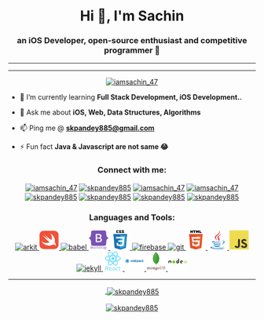 <h1 align="center">Hi 👋, I'm Sachin</h1>
<h3 align="center">an iOS Developer, open-source enthusiast and competitive programmer  👀</h3>

<hr>

<hr>
<p align="center"> <a href="https://twitter.com/iamsachin_47" target="blank"><img src="https://img.shields.io/twitter/follow/iamsachin_47?logo=twitter&style=for-the-badge" alt="iamsachin_47" /></a> </p>


- 🌱 I’m currently learning **Full Stack Development, iOS Development..**
<!-- 
- 👨‍💻 Wanna see my portfolio? [skpandey885.me](https://skpandey885.me) -->

- 💬 Ask me about **iOS, Web, Data Structures, Algorithms**

- 📫 Ping me @ **skpandey885@gmail.com**

- ⚡ Fun fact **Java & Javascript are not same 😂**

<h3 align="center">Connect with me:</h3>
<p align="center">
<a href="https://twitter.com/iamsachin_47" target="blank"><img align="center" src="https://raw.githubusercontent.com/rahuldkjain/github-profile-readme-generator/master/src/images/icons/Social/twitter.svg" alt="iamsachin_47" height="30" width="40" /></a>
<a href="https://linkedin.com/in/skpandey885" target="blank"><img align="center" src="https://raw.githubusercontent.com/rahuldkjain/github-profile-readme-generator/master/src/images/icons/Social/linked-in-alt.svg" alt="skpandey885" height="30" width="40" /></a>
<a href="https://instagram.com/iamsachin_47" target="blank"><img align="center" src="https://raw.githubusercontent.com/rahuldkjain/github-profile-readme-generator/master/src/images/icons/Social/instagram.svg" alt="iamsachin_47" height="30" width="40" /></a>
<a href="https://www.codechef.com/users/iamsachin_47" target="blank"><img align="center" src="https://cdn.jsdelivr.net/npm/simple-icons@3.1.0/icons/codechef.svg" alt="iamsachin_47" height="30" width="40" /></a>
<a href="https://www.hackerrank.com/skpandey885" target="blank"><img align="center" src="https://raw.githubusercontent.com/rahuldkjain/github-profile-readme-generator/master/src/images/icons/Social/hackerrank.svg" alt="skpandey885" height="30" width="40" /></a>
<a href="https://codeforces.com/profile/skpandey885" target="blank"><img align="center" src="https://raw.githubusercontent.com/rahuldkjain/github-profile-readme-generator/master/src/images/icons/Social/codeforces.svg" alt="skpandey885" height="30" width="40" /></a>
<a href="https://www.leetcode.com/skpandey885" target="blank"><img align="center" src="https://raw.githubusercontent.com/rahuldkjain/github-profile-readme-generator/master/src/images/icons/Social/leet-code.svg" alt="skpandey885" height="30" width="40" /></a>
<a href="https://auth.geeksforgeeks.org/user/skpandey885" target="blank"><img align="center" src="https://raw.githubusercontent.com/rahuldkjain/github-profile-readme-generator/master/src/images/icons/Social/geeks-for-geeks.svg" alt="skpandey885" height="30" width="40" /></a>
</p>

<h3 align="center">Languages and Tools:</h3>
<p align="center"> 
  <a href="https://developer.apple.com/augmented-reality/" target="_blank" rel="noreferrer"> <img src="https://upload.wikimedia.org/wikipedia/commons/2/21/ARKit.png?20200501140133" alt="arkit" width="40" height="40"/> </a>  
  <a href="https://developer.apple.com/swift/" target="_blank" rel="noreferrer"> <img src="https://raw.githubusercontent.com/devicons/devicon/master/icons/swift/swift-original.svg" alt="swift" width="40" height="40"/> </a>
  <a href="https://babeljs.io/" target="_blank" rel="noreferrer"> <img src="https://www.vectorlogo.zone/logos/babeljs/babeljs-icon.svg" alt="babel" width="40" height="40"/> </a> <a href="https://getbootstrap.com" target="_blank" rel="noreferrer"> <img src="https://raw.githubusercontent.com/devicons/devicon/master/icons/bootstrap/bootstrap-plain-wordmark.svg" alt="bootstrap" width="40" height="40"/> </a> <a href="https://www.w3schools.com/css/" target="_blank" rel="noreferrer"> <img src="https://raw.githubusercontent.com/devicons/devicon/master/icons/css3/css3-original-wordmark.svg" alt="css3" width="40" height="40"/> </a> <a href="https://firebase.google.com/" target="_blank" rel="noreferrer"> <img src="https://www.vectorlogo.zone/logos/firebase/firebase-icon.svg" alt="firebase" width="40" height="40"/> </a> <a href="https://git-scm.com/" target="_blank" rel="noreferrer"> <img src="https://www.vectorlogo.zone/logos/git-scm/git-scm-icon.svg" alt="git" width="40" height="40"/> </a> <a href="https://www.w3.org/html/" target="_blank" rel="noreferrer"> <img src="https://raw.githubusercontent.com/devicons/devicon/master/icons/html5/html5-original-wordmark.svg" alt="html5" width="40" height="40"/> </a> <a href="https://www.java.com" target="_blank" rel="noreferrer"> <img src="https://raw.githubusercontent.com/devicons/devicon/master/icons/java/java-original.svg" alt="java" width="40" height="40"/> </a> <a href="https://developer.mozilla.org/en-US/docs/Web/JavaScript" target="_blank" rel="noreferrer"> <img src="https://raw.githubusercontent.com/devicons/devicon/master/icons/javascript/javascript-original.svg" alt="javascript" width="40" height="40"/> </a> <a href="https://jekyllrb.com/" target="_blank" rel="noreferrer"> <img src="https://www.vectorlogo.zone/logos/jekyllrb/jekyllrb-icon.svg" alt="jekyll" width="40" height="40"/> </a> <a href="https://reactjs.org/" target="_blank" rel="noreferrer"> <img src="https://raw.githubusercontent.com/devicons/devicon/master/icons/react/react-original-wordmark.svg" alt="react" width="40" height="40"/> </a>  <a href="https://webpack.js.org" target="_blank" rel="noreferrer"> <img src="https://raw.githubusercontent.com/devicons/devicon/d00d0969292a6569d45b06d3f350f463a0107b0d/icons/webpack/webpack-original-wordmark.svg" alt="webpack" width="40" height="40"/> </a> 
<a href="https://www.mongodb.com/" target="_blank" rel="noreferrer"> <img src="https://raw.githubusercontent.com/devicons/devicon/master/icons/mongodb/mongodb-original-wordmark.svg" alt="mongodb" width="40" height="40"/> </a> <a href="https://nodejs.org" target="_blank" rel="noreferrer"> <img src="https://raw.githubusercontent.com/devicons/devicon/master/icons/nodejs/nodejs-original-wordmark.svg" alt="nodejs" width="40" height="40"/> </a> <a href="https://reactjs.org/" target="_blank" rel="noreferrer"></p>
<hr>
<p align="center">&nbsp;<img align="center" src="https://github-readme-stats.vercel.app/api?username=skpandey885&show_icons=true&locale=en" alt="skpandey885" /></p>

<p align="center"><img align="center" src="https://github-readme-streak-stats.herokuapp.com/?user=skpandey885&" alt="skpandey885" /></p>

